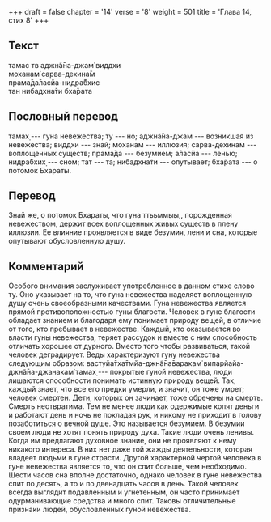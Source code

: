 +++
draft = false
chapter = '14'
verse = '8'
weight = 501
title = 'Глава 14, стих 8'
+++
## Текст

тамас тв аджн̃а̄на-джам̇ виддхи  
моханам̇ сарва-дехина̄м  
прама̄да̄ласйа-нидра̄бхис  
тан нибадхна̄ти бха̄рата

## Пословный перевод

тамах̣ --- гуна невежества; ту --- но; аджн̃а̄на-джам --- возникшая из
невежества; виддхи --- знай; моханам --- иллюзия; сарва-дехина̄м ---
воплощенных существ; прама̄да --- безумием; а̄ласйа --- ленью; нидра̄бхих̣
--- сном; тат --- та; нибадхна̄ти --- опутывает; бха̄рата --- о потомок
Бхараты.

## Перевод

Знай же, о потомок Бхараты, что гуна ттььммыы,, порожденная невежеством,
держит всех воплощенных живых существ в плену иллюзии. Ее влияние
проявляется в виде безумия, лени и сна, которые опутывают обусловленную
душу.

## Комментарий

Особого внимания заслуживает употребленное в данном стихе слово ту. Оно
указывает на то, что гуна невежества наделяет воплощенную душу очень
своеобразными качествами. Гуна невежества является прямой
противоположностью гуны благости. Человек в гуне благости обладает
знанием и благодаря ему понимает природу вещей, в отличие от того, кто
пребывает в невежестве. Каждый, кто оказывается во власти гуны
невежества, теряет рассудок и вместе с ним способность отличать хорошее
от дурного. Вместо того чтобы развиваться, такой человек деградирует.
Веды характеризуют гуну невежества следующим образом:
вастуйа̄тха̄тмйа-джн̃а̄на̄варакам̇ випарйайа-джн̃а̄на-джанакам̇ тамах̣ ---
покрытые гуной невежества, люди лишаются способности понимать истинную
природу вещей. Так, каждый знает, что все его предки умерли, и значит,
он тоже умрет; человек смертен. Дети, которых он зачинает, тоже обречены
на смерть. Смерть неотвратима. Тем не менее люди как одержимые копят
деньги и работают день и ночь не покладая рук, и никому не приходит в
голову позаботиться о вечной душе. Это называется безумием. В безумии
своем люди не хотят понять природу духа. Такие люди очень ленивы. Когда
им предлагают духовное знание, они не проявляют к нему никакого
интереса. В них нет даже той жажды деятельности, которая владеет людьми
в гуне страсти. Другой характерной чертой человека в гуне невежества
является то, что он спит больше, чем необходимо. Шести часов сна вполне
достаточно, однако человек в гуне невежества спит по десять, а то и по
двенадцать часов в день. Такой человек всегда выглядит подавленным и
угнетенным, он часто принимает одурманивающие средства и много спит.
Таковы отличительные признаки людей, обусловленных гуной невежества.
